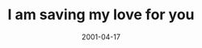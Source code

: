 ---
layout: base.njk
title : 'I am saving my love for you' 
view_title : 'I am saving my love for you' 
year : '2001' 
date : '2001-04-17' 
img_file : '/drawing/savinglove.png' 
html_file : 'savingmylove' 
next_html : 'scaredanymore.html' 
year_order : '67' 
permalink : "title/{{html_file}}.html"
---